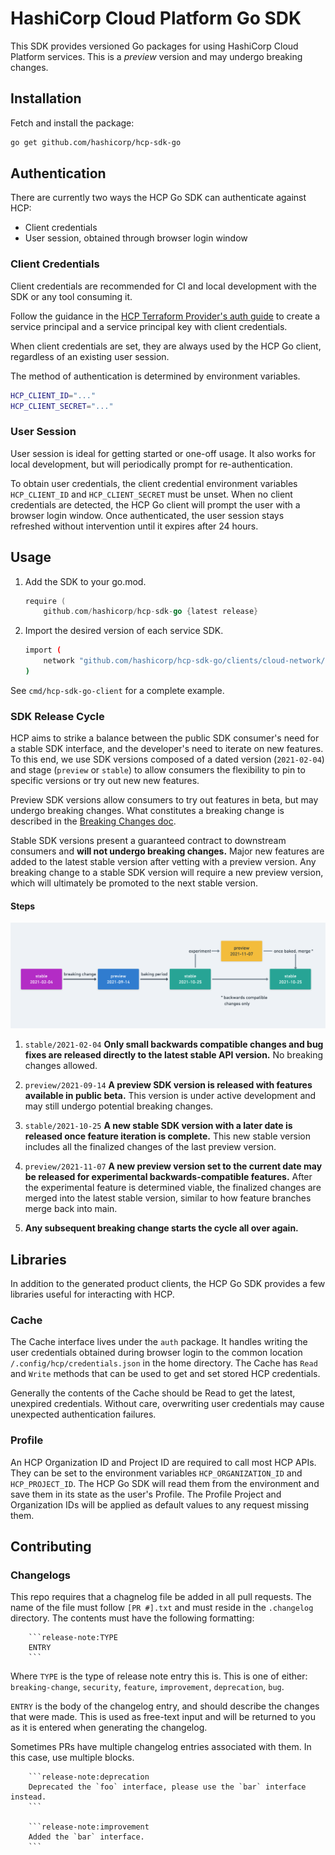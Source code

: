 # HashiCorp Cloud Platform Go SDK

This SDK provides versioned Go packages for using HashiCorp Cloud Platform services. This is a *preview* version and may undergo breaking changes.

## Installation

Fetch and install the package:

```bash
go get github.com/hashicorp/hcp-sdk-go
```

## Authentication

There are currently two ways the HCP Go SDK can authenticate against HCP:

- Client credentials
- User session, obtained through browser login window

### Client Credentials

Client credentials are recommended for CI and local development with the SDK or any tool consuming it.

Follow the guidance in the [HCP Terraform Provider's auth guide](https://registry.terraform.io/providers/hashicorp/hcp/latest/docs/guides/auth#service-principal-credentials) to create a service principal and a service principal key with client credentials.

When client credentials are set, they are always used by the HCP Go client, regardless of an existing user session.

The method of authentication is determined by environment variables.

```bash
HCP_CLIENT_ID="..."
HCP_CLIENT_SECRET="..."
```

### User Session

User session is ideal for getting started or one-off usage. It also works for local development, but will periodically prompt for re-authentication.

To obtain user credentials, the client credential environment variables `HCP_CLIENT_ID` and `HCP_CLIENT_SECRET` must be unset. When no client credentials are detected, the HCP Go client will prompt the user with a browser login window. Once authenticated, the user session stays refreshed without intervention until it expires after 24 hours.

## Usage

1. Add the SDK to your go.mod.

    ```go
    require (
        github.com/hashicorp/hcp-sdk-go {latest release}
    ```

1. Import the desired version of each service SDK.

    ```bash
    import (
        network "github.com/hashicorp/hcp-sdk-go/clients/cloud-network/preview/2020-09-07/client/network_service"
    )
    ```

See `cmd/hcp-sdk-go-client` for a complete example.

### SDK Release Cycle

HCP aims to strike a balance between the public SDK consumer's need for a stable SDK interface, and the developer's need to iterate on new features. To this end, we use SDK versions composed of a dated version (`2021-02-04`) and stage (`preview` or `stable`) to allow consumers the flexibility to pin to specific versions or try out new new features.

Preview SDK versions allow consumers to try out features in beta, but may undergo breaking changes. What constitutes a breaking change is described in the [Breaking Changes doc](/docs/breaking-changes.md).

Stable SDK versions present a guaranteed contract to downstream consumers and **will not undergo breaking changes.** Major new features are added to the latest stable version after vetting with a preview version. Any breaking change to a stable SDK version will require a new preview version, which will ultimately be promoted to the next stable version.

#### Steps

![SDK Release Cycle Diagram](/images/sdk-release-cycle-diagram.png)

1. `stable/2021-02-04` **Only small backwards compatible changes and bug fixes are released directly to the latest stable API version.** No breaking changes allowed.

1. `preview/2021-09-14` **A preview SDK version is released with features available in public beta.** This version is under active development and may still undergo potential breaking changes.

1. `stable/2021-10-25` **A new stable SDK version with a later date is released once feature iteration is complete.** This new stable version includes all the finalized changes of the last preview version.

1. `preview/2021-11-07` **A new preview version set to the current date may be released for experimental backwards-compatible features.** After the experimental feature is determined viable, the finalized changes are merged into the latest stable version, similar to how feature branches merge back into main.

1. **Any subsequent breaking change starts the cycle all over again.**

## Libraries

In addition to the generated product clients, the HCP Go SDK provides a few libraries useful for interacting with HCP.

### Cache

The Cache interface lives under the `auth` package. It handles writing the user credentials obtained during browser login to the common location `/.config/hcp/credentials.json` in the home directory. The Cache has `Read` and `Write` methods that can be used to get and set stored HCP credentials.

Generally the contents of the Cache should be Read to get the latest, unexpired credentials. Without care, overwriting user credentials may cause unexpected authentication failures.

### Profile

An HCP Organization ID and Project ID are required to call most HCP APIs. They can be set to the environment variables `HCP_ORGANIZATION_ID` and `HCP_PROJECT_ID`. The HCP Go SDK will read them from the environment and save them in its state as the user's Profile. The Profile Project and Organization IDs will be applied as default values to any request missing them.

## Contributing

### Changelogs

This repo requires that a chagnelog file be added in all pull requests. The name of the file must follow `[PR #].txt` and must reside in the `.changelog` directory. The contents must have the following formatting:

```text
    ```release-note:TYPE
    ENTRY
    ```
```

Where `TYPE` is the type of release note entry this is. This is one of either: `breaking-change`, `security`, `feature`, `improvement`, `deprecation`, `bug`.

`ENTRY` is the body of the changelog entry, and should describe the changes that were made. This is used as free-text input and will be returned to you as it is entered when generating the changelog.

Sometimes PRs have multiple changelog entries associated with them. In this case, use multiple blocks.

```text
    ```release-note:deprecation
    Deprecated the `foo` interface, please use the `bar` interface instead.
    ```

    ```release-note:improvement
    Added the `bar` interface.
    ```
```
